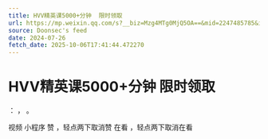 ```yaml
---
title: HVV精英课5000+分钟  限时领取
url: https://mp.weixin.qq.com/s?__biz=Mzg4MTg0MjQ5OA==&mid=2247485785&idx=2&sn=ccee8ffa15f69dfaf562c34aae0587d7
source: Doonsec's feed
date: 2024-07-26
fetch_date: 2025-10-06T17:41:44.472270
---
```


# HVV精英课5000+分钟  限时领取

：
，
。

视频
小程序
赞
，轻点两下取消赞
在看
，轻点两下取消在看